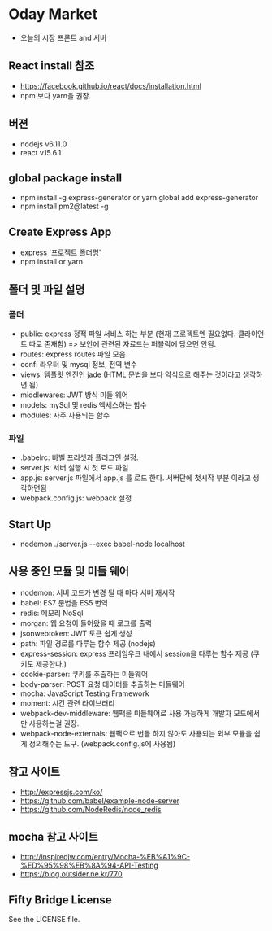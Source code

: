 # Oday Market
- 오늘의 시장 프론트 and 서버

## React install 참조
- https://facebook.github.io/react/docs/installation.html
- npm 보다 yarn을 권장.

## 버젼
- nodejs v6.11.0
- react v15.6.1

## global package install
- npm install -g express-generator or yarn global add express-generator
- npm install pm2@latest -g

## Create Express App
- express '프로젝트 폴더명'
- npm install or yarn

## 폴더 및 파일 설명

### 폴더
- public: express 정적 파일 서비스 하는 부분 (현재 프로젝트엔 필요없다. 클라이언트 따로 존재함) => 보안에 관련된 자료드는 퍼블릭에 담으면 안됨.
- routes: express routes 파일 모음
- conf: 라우터 및 mysql 정보, 전역 변수
- views: 템플릿 엔진인 jade (HTML 문법을 보다 약식으로 해주는 것이라고 생각하면 됨)
- middlewares: JWT 방식 미들 웨어
- models: mySql 및 redis 엑세스하는 함수
- modules: 자주 사용되는 함수

### 파일
- .babelrc: 바벨 프리셋과 플러그인 설정.
- server.js: 서버 실행 시 첫 로드 파일
- app.js: server.js 파일에서 app.js 를 로드 한다. 서버단에 첫시작 부분 이라고 생각하면됨
- webpack.config.js: webpack 설정

## Start Up
- nodemon ./server.js --exec babel-node localhost

## 사용 중인 모듈 및 미들 웨어
- nodemon: 서버 코드가 변경 될 때 마다 서버 재시작
- babel: ES7 문법을 ES5 번역
- redis: 메모리 NoSql
- morgan: 웹 요청이 들어왔을 때 로그를 출력
- jsonwebtoken: JWT 토큰 쉽게 생성
- path: 파일 경로를 다루는 함수 제공 (nodejs)
- express-session: express 프레임우크 내에서 session을 다루는 함수 제공 (쿠키도 제공한다.)
- cookie-parser: 쿠키를 추출하는 미들웨어
- body-parser: POST 요청 데이터를 추출하는 미들웨어
- mocha: JavaScript Testing Framework
- moment: 시간 관련 라이브러리
- webpack-dev-middleware: 웹팩을 미들웨어로 사용 가능하게 개발자 모드에서만 사용하는걸 권장.
- webpack-node-externals: 웹팩으로 번들 하지 않아도 사용되는 외부 모듈을 쉽게 정의해주는 도구. (webpack.config.js에 사용됨)

## 참고 사이트
- http://expressjs.com/ko/
- https://github.com/babel/example-node-server
- https://github.com/NodeRedis/node_redis

## mocha 참고 사이트
- http://inspiredjw.com/entry/Mocha-%EB%A1%9C-%ED%95%98%EB%8A%94-API-Testing
- https://blog.outsider.ne.kr/770

## Fifty Bridge License
See the LICENSE file.
